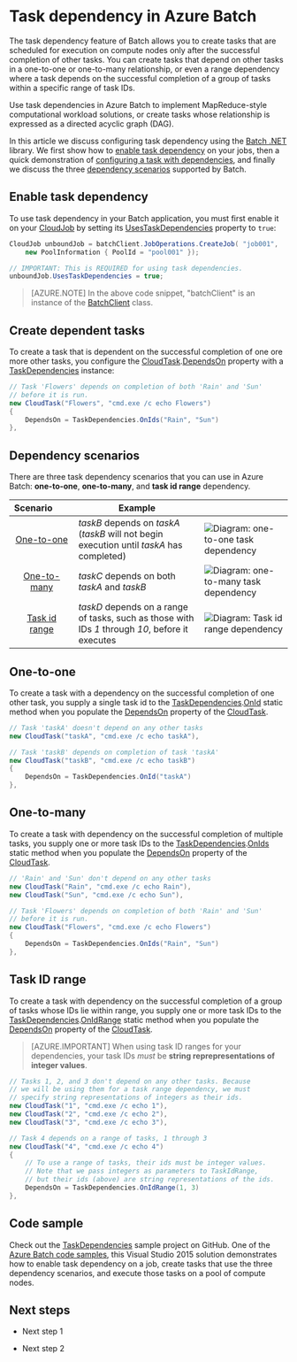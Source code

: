 <properties
	pageTitle="Task dependency in Azure Batch | Microsoft Azure"
	description="Create tasks that depend on the successful completion of other tasks for processing MapReduce style and similar big data workloads in Azure Batch."
	services="batch"
	documentationCenter=".net"
	authors="mmacy"
	manager="timlt"
	editor="" />

<tags
	ms.service="batch"
	ms.devlang="multiple"
	ms.topic="article"
	ms.tgt_pltfrm="vm-windows"
	ms.workload="big-compute"
	ms.date="06/29/2016"
	ms.author="marsma" />

# Task dependency in Azure Batch

The task dependency feature of Batch allows you to create tasks that are scheduled for execution on compute nodes only after the successful completion of other tasks. You can create tasks that depend on other tasks in a one-to-one or one-to-many relationship, or even a range dependency where a task depends on the successful completion of a group of tasks within a specific range of task IDs.

Use task dependencies in Azure Batch to implement MapReduce-style computational workload solutions, or create tasks whose relationship is expressed as a directed acyclic graph (DAG).

In this article we discuss configuring task dependency using the [Batch .NET][net_msdn] library. We first show how to [enable task dependency](#enable-task-dependency) on your jobs, then a quick demonstration of [configuring a task with dependencies](#create-dependent-tasks), and finally we discuss the three [dependency scenarios](#dependency-scenarios) supported by Batch.

## Enable task dependency

To use task dependency in your Batch application, you must first enable it on your [CloudJob][net_cloudjob] by setting its [UsesTaskDependencies][net_usestaskdependencies] property to `true`:

```csharp
CloudJob unboundJob = batchClient.JobOperations.CreateJob( "job001",
    new PoolInformation { PoolId = "pool001" });

// IMPORTANT: This is REQUIRED for using task dependencies.
unboundJob.UsesTaskDependencies = true;
```

>[AZURE.NOTE] In the above code snippet, "batchClient" is an instance of the [BatchClient][net_batchclient] class.

## Create dependent tasks

To create a task that is dependent on the successful completion of one ore more other tasks, you configure the [CloudTask][net_cloudtask].[DependsOn][net_dependson] property with a [TaskDependencies][net_taskdependencies] instance:

```csharp
// Task 'Flowers' depends on completion of both 'Rain' and 'Sun'
// before it is run.
new CloudTask("Flowers", "cmd.exe /c echo Flowers")
{
    DependsOn = TaskDependencies.OnIds("Rain", "Sun")
},
```

## Dependency scenarios

There are three task dependency scenarios that you can use in Azure Batch: **one-to-one**, **one-to-many**, and **task id range** dependency.

| Scenario&nbsp;&nbsp;&nbsp;&nbsp;&nbsp;&nbsp;&nbsp; | Example | |
| :-------------------: | ------------------- | ------------------- |
| [One-to-one](#one-to-one) | *taskB* depends on *taskA* (*taskB* will not begin execution until *taskA* has completed) | ![Diagram: one-to-one task dependency][1] |
| [One-to-many](#one-to-many) | *taskC* depends on both *taskA* and *taskB* | ![Diagram: one-to-many task dependency][2] |
| [Task id range](#task-id-range) | *taskD* depends on a range of tasks, such as those with IDs *1* through *10*, before it executes | ![Diagram: Task id range dependency][3] |

## One-to-one

To create a task with a dependency on the successful completion of one other task, you supply a single task id to the [TaskDependencies][net_taskdependencies].[OnId][net_onid] static method when you populate the [DependsOn][net_dependson] property of the [CloudTask][net_cloudtask].

```csharp
// Task 'taskA' doesn't depend on any other tasks
new CloudTask("taskA", "cmd.exe /c echo taskA"),

// Task 'taskB' depends on completion of task 'taskA'
new CloudTask("taskB", "cmd.exe /c echo taskB")
{
    DependsOn = TaskDependencies.OnId("taskA")
},
```

## One-to-many

To create a task with dependency on the successful completion of multiple tasks, you supply one or more task IDs to the [TaskDependencies][net_taskdependencies].[OnIds][net_onids] static method when you populate the [DependsOn][net_dependson] property of the [CloudTask][net_cloudtask].

```csharp
// 'Rain' and 'Sun' don't depend on any other tasks
new CloudTask("Rain", "cmd.exe /c echo Rain"),
new CloudTask("Sun", "cmd.exe /c echo Sun"),

// Task 'Flowers' depends on completion of both 'Rain' and 'Sun'
// before it is run.
new CloudTask("Flowers", "cmd.exe /c echo Flowers")
{
    DependsOn = TaskDependencies.OnIds("Rain", "Sun")
},
```

## Task ID range

To create a task with dependency on the successful completion of a group of tasks whose IDs lie within range, you supply one or more task IDs to the [TaskDependencies][net_taskdependencies].[OnIdRange][net_onidrange] static method when you populate the [DependsOn][net_dependson] property of the [CloudTask][net_cloudtask].

>[AZURE.IMPORTANT] When using task ID ranges for your dependencies, your task IDs *must* be **string reprepresentations of integer values**.

```csharp
// Tasks 1, 2, and 3 don't depend on any other tasks. Because
// we will be using them for a task range dependency, we must
// specify string representations of integers as their ids.
new CloudTask("1", "cmd.exe /c echo 1"),
new CloudTask("2", "cmd.exe /c echo 2"),
new CloudTask("3", "cmd.exe /c echo 3"),

// Task 4 depends on a range of tasks, 1 through 3
new CloudTask("4", "cmd.exe /c echo 4")
{
    // To use a range of tasks, their ids must be integer values.
    // Note that we pass integers as parameters to TaskIdRange,
    // but their ids (above) are string representations of the ids.
    DependsOn = TaskDependencies.OnIdRange(1, 3)
},
```

## Code sample

Check out the [TaskDependencies][github_taskdependencies] sample project on GitHub. One of the [Azure Batch code samples][github_samples], this Visual Studio 2015 solution demonstrates how to enable task dependency on a job, create tasks that use the three dependency scenarios, and execute those tasks on a pool of compute nodes.

## Next steps

* Next step 1

* Next step 2

[github_taskdependencies]: https://github.com/Azure/azure-batch-samples/tree/master/CSharp/ArticleProjects/TaskDependencies
[github_samples]: https://github.com/Azure/azure-batch-samples
[net_batchclient]: https://msdn.microsoft.com/library/azure/microsoft.azure.batch.batchclient.aspx
[net_cloudjob]: https://msdn.microsoft.com/library/azure/microsoft.azure.batch.cloudjob.aspx
[net_cloudtask]: https://msdn.microsoft.com/library/azure/microsoft.azure.batch.cloudtask.aspx
[net_dependson]: https://msdn.microsoft.com/library/azure/microsoft.azure.batch.cloudtask.dependson.aspx
[net_msdn]: https://msdn.microsoft.com/library/azure/mt348682.aspx
[net_onid]: https://msdn.microsoft.com/library/microsoft.azure.batch.taskdependencies.onid.aspx
[net_onids]: https://msdn.microsoft.com/library/microsoft.azure.batch.taskdependencies.onids.aspx
[net_onidrange]: https://msdn.microsoft.com/library/microsoft.azure.batch.taskdependencies.onidrange.aspx
[net_usestaskdependencies]: https://msdn.microsoft.com/library/azure/microsoft.azure.batch.cloudjob.usestaskdependencies.aspx
[net_taskdependencies]: https://msdn.microsoft.com/library/azure/microsoft.azure.batch.taskdependencies.aspx

[1]: ./media/batch-mpi/batch_mpi_01.png "Diagram: one-to-one dependency"
[2]: ./media/batch-mpi/batch_mpi_01.png "Diagram: one-to-many dependency"
[3]: ./media/batch-mpi/batch_mpi_01.png "Diagram: task id range dependency"